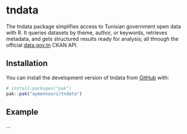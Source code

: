 
<!-- README.md is generated from README.Rmd. Please edit that file -->

# tndata

<!-- badges: start -->
<!-- badges: end -->

The tndata package simplifies access to Tunisian government open data
with R. It queries datasets by theme, author, or keywords, retrieves
metadata, and gets structured results ready for analysis; all through
the official [data.gov.tn](data.gov.tn) CKAN API.

## Installation

You can install the development version of tndata from
[GitHub](https://github.com/) with:

``` r
# install.packages("pak")
pak::pak("aymennasri/tndata")
```

## Example

…
